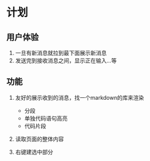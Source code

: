 # 计划


## 用户体验
1. 一旦有新消息就拉到最下面展示新消息
2. 发送完到接收消息之间，显示正在输入...等

## 功能
1. 友好的展示收到的消息，找一个markdown的库来渲染
   * 分段
   * 单独代码语句高亮
   * 代码片段

2. 读取页面的整体内容
3. 右键建选中部分
